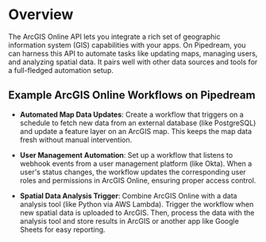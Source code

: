 # Overview

The ArcGIS Online API lets you integrate a rich set of geographic information system (GIS) capabilities with your apps. On Pipedream, you can harness this API to automate tasks like updating maps, managing users, and analyzing spatial data. It pairs well with other data sources and tools for a full-fledged automation setup.

## Example ArcGIS Online Workflows on Pipedream

- **Automated Map Data Updates**: Create a workflow that triggers on a schedule to fetch new data from an external database (like PostgreSQL) and update a feature layer on an ArcGIS map. This keeps the map data fresh without manual intervention.

- **User Management Automation**: Set up a workflow that listens to webhook events from a user management platform (like Okta). When a user's status changes, the workflow updates the corresponding user roles and permissions in ArcGIS Online, ensuring proper access control.

- **Spatial Data Analysis Trigger**: Combine ArcGIS Online with a data analysis tool (like Python via AWS Lambda). Trigger the workflow when new spatial data is uploaded to ArcGIS. Then, process the data with the analysis tool and store results in ArcGIS or another app like Google Sheets for easy reporting.
